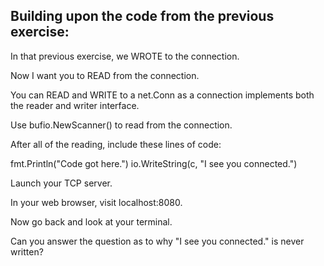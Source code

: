 ## Building upon the code from the previous exercise:

In that previous exercise, we WROTE to the connection.

Now I want you to READ from the connection.

You can READ and WRITE to a net.Conn as a connection implements both the reader and writer interface.

Use bufio.NewScanner() to read from the connection.

After all of the reading, include these lines of code:

fmt.Println("Code got here.") io.WriteString(c, "I see you connected.")

Launch your TCP server.

In your web browser, visit localhost:8080.

Now go back and look at your terminal.

Can you answer the question as to why "I see you connected." is never written?

